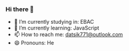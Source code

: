 ### Hi there 👋

- 🔭 I’m currently studying in: EBAC
- 🌱 I’m currently learning: JavaScript
- 📫 How to reach me: datsik771@outlook.com
- 😄 Pronouns: He

<div style="display:inline_block> <br>
            <img aling="left" alt="Lutece-html" heigth="30" width="40" src="https://cdn.jsdelivr.net/gh/devicons/devicon/icons/html5/html5-plain-wordmark.svg"/>
</div>
            
          
